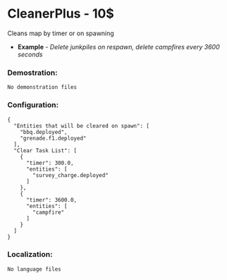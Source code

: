 CleanerPlus - 10$
=================================================
Cleans map by timer or on spawning

* **Example** - *Delete junkpiles on respawn, delete campfires every 3600 seconds*

### Demostration:
```
No demonstration files
```

### Configuration:
```
{
  "Entities that will be cleared on spawn": [
    "bbq.deployed",
    "grenade.f1.deployed"
  ],
  "Clear Task List": [
    {
      "timer": 300.0,
      "entities": [
        "survey_charge.deployed"
      ]
    },
	{
      "timer": 3600.0,
      "entities": [
        "campfire"
      ]
    }
  ]
}
```

### Localization:
```
No language files
```